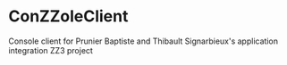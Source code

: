 # ConZZoleClient
Console client for Prunier Baptiste and Thibault Signarbieux's application integration ZZ3 project
